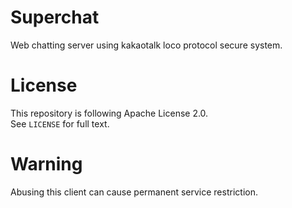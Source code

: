 # Superchat<br>
Web chatting server using kakaotalk loco protocol secure system.

# License<br>
This repository is following Apache License 2.0.<br>
See <code>LICENSE</code> for full text.

# Warning<br>
Abusing this client can cause permanent service restriction.
